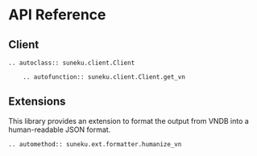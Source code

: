 # API Reference

## Client
```{eval-rst}
.. autoclass:: suneku.client.Client

    .. autofunction:: suneku.client.Client.get_vn
```

## Extensions
This library provides an extension to format the output from VNDB into a human-readable JSON format.
```{eval-rst}
.. automethod:: suneku.ext.formatter.humanize_vn
```

